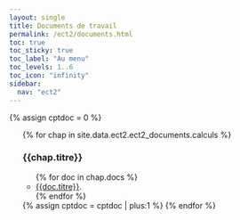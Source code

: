 ```yaml
---
layout: single
title: Documents de travail
permalink: /ect2/documents.html
toc: true
toc_sticky: true
toc_label: "Au menu"
toc_levels: 1..6
toc_icon: "infinity"
sidebar:
  nav: "ect2"
---
```


{% assign cptdoc = 0 %}

<ul start="0" style="list-style-type:none">
{% for chap in site.data.ect2.ect2_documents.calculs %}
<li> <h3 id="#docs_{{cptdoc}}">{{chap.titre}}</h3>
<ul>
{% for doc in chap.docs %}
<li><a href="./doc/{{doc.url}}">{{doc.titre}}</a>.
</li>
{% endfor %}
</ul>
</li>
{% assign cptdoc = cptdoc | plus:1 %}
{% endfor %}
</ul>
